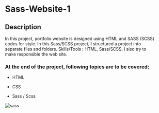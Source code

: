 # Sass-Website-1

## Description

In this project, portfolio website is designed using HTML and SASS (SCSS) codes for style. In this Sass/SCSS project, I structured a project into separate files and folders. Skills/Tools : HTML, Sass/SCSS. I also try to make responsible the web site.

### At the end of the project, following topics are to be covered;

- HTML 

- CSS

- Sass / Scss

![sass](https://user-images.githubusercontent.com/98649983/170886540-f06acf82-3167-41ca-994d-fad318beae7c.gif)

